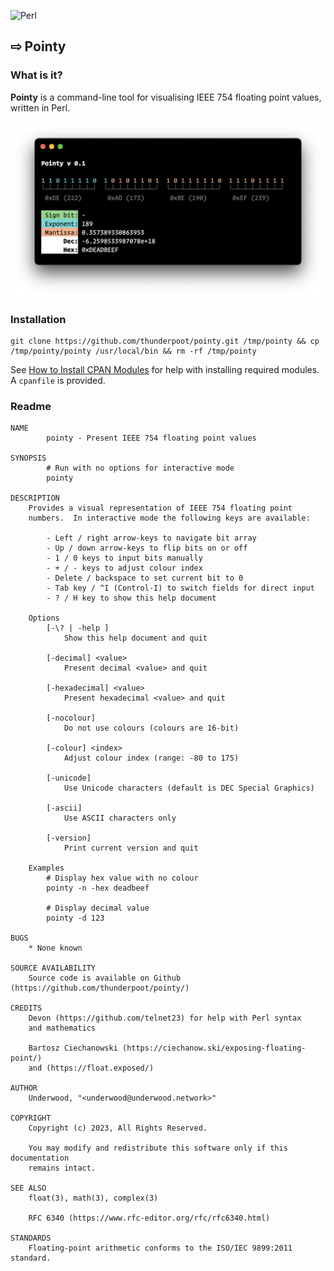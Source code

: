 ![Perl](https://img.shields.io/badge/perl-%2339457E.svg?style=for-the-badge&logo=perl&logoColor=white)

## ⇨ Pointy

### What is it?

**Pointy** is a command-line tool for visualising IEEE 754 floating point values, written in Perl.

![Pointy](./pointy.png)

### Installation
```
git clone https://github.com/thunderpoot/pointy.git /tmp/pointy && cp /tmp/pointy/pointy /usr/local/bin && rm -rf /tmp/pointy
```

See [How to Install CPAN Modules](http://www.cpan.org/modules/INSTALL.html) for help with installing required modules.  A `cpanfile` is provided.

### Readme

```
NAME
        pointy - Present IEEE 754 floating point values

SYNOPSIS
        # Run with no options for interactive mode
        pointy

DESCRIPTION
    Provides a visual representation of IEEE 754 floating point
    numbers.  In interactive mode the following keys are available:

        - Left / right arrow-keys to navigate bit array
        - Up / down arrow-keys to flip bits on or off
        - 1 / 0 keys to input bits manually
        - + / - keys to adjust colour index
        - Delete / backspace to set current bit to 0
        - Tab key / ^I (Control-I) to switch fields for direct input
        - ? / H key to show this help document

    Options
        [-\? | -help ]
            Show this help document and quit

        [-decimal] <value>
            Present decimal <value> and quit

        [-hexadecimal] <value>
            Present hexadecimal <value> and quit

        [-nocolour]
            Do not use colours (colours are 16-bit)

        [-colour] <index>
            Adjust colour index (range: -80 to 175)

        [-unicode]
            Use Unicode characters (default is DEC Special Graphics)

        [-ascii]
            Use ASCII characters only

        [-version]
            Print current version and quit

    Examples
        # Display hex value with no colour
        pointy -n -hex deadbeef

        # Display decimal value
        pointy -d 123

BUGS
    * None known

SOURCE AVAILABILITY
    Source code is available on Github (https://github.com/thunderpoot/pointy/)

CREDITS
    Devon (https://github.com/telnet23) for help with Perl syntax
    and mathematics

    Bartosz Ciechanowski (https://ciechanow.ski/exposing-floating-point/)
    and (https://float.exposed/)

AUTHOR
    Underwood, "<underwood@underwood.network>"

COPYRIGHT
    Copyright (c) 2023, All Rights Reserved.

    You may modify and redistribute this software only if this documentation
    remains intact.

SEE ALSO
    float(3), math(3), complex(3)

    RFC 6340 (https://www.rfc-editor.org/rfc/rfc6340.html)

STANDARDS
    Floating-point arithmetic conforms to the ISO/IEC 9899:2011 standard.

```

